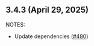 ## 3.4.3 (April 29, 2025)

NOTES:

* Update dependencies ([#480](https://github.com/hashicorp/terraform-provider-dns/issues/480))

